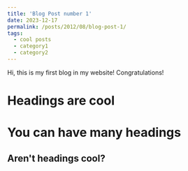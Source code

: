 ```yaml
---
title: 'Blog Post number 1'
date: 2023-12-17
permalink: /posts/2012/08/blog-post-1/
tags:
  - cool posts
  - category1
  - category2
---
```


Hi, this is my first blog in my website! Congratulations!

Headings are cool
======

You can have many headings
======

Aren't headings cool?
------
